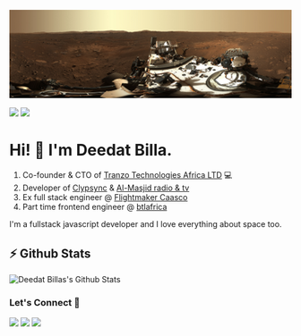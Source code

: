 ![Repository Banner](mars.jpg)

[![](https://komarev.com/ghpvc/?username=deedatbilla&color=blue&label=Profile%20Views)](https://github.com/markoDenic/deedatbilla)
[![](https://img.shields.io/github/followers/deedatbilla?label=GitHub%20Followers)](https://github.com/deedatbilla)

# Hi! 👋 I'm Deedat Billa.
1. Co-founder & CTO of [Tranzo Technologies Africa LTD](https://tranzopay.com) 💻
2. Developer of [Clypsync](https://priceless-kilby-80e931.netlify.app/) & [Al-Masjid radio & tv](https://play.google.com/store/apps/details?id=com.foreverislamfoundation.app)
3. Ex full stack engineer @ [Flightmaker Caasco](https://caasco.io)
4. Part time frontend engineer @ [btlafrica](https://btlafrica.com)

I'm a fullstack javascript developer and I love everything about space too.

## ⚡ Github Stats

![Deedat Billas's Github Stats](https://github-readme-stats.vercel.app/api?username=deedatbilla&theme=dark)

### Let's Connect 🔗

[![](https://img.shields.io/badge/linkedin-%230077B5.svg?&style=for-the-badge&logo=linkedin&logoColor=white0e76a8)](https://www.linkedin.com/in/deedat-billa-98a62b95)
[![](https://img.shields.io/badge/twitter-%230077B5.svg?&style=for-the-badge&logo=twitter&logoColor=white&color=00acee)](https://twitter.com/deedat5?s=09) 
[![](https://img.shields.io/badge/instagram-%230077B5.svg?&style=for-the-badge&logo=instagram&logoColor=white&color=8a3ab9)](https://www.instagram.com/deedatidriss/)





